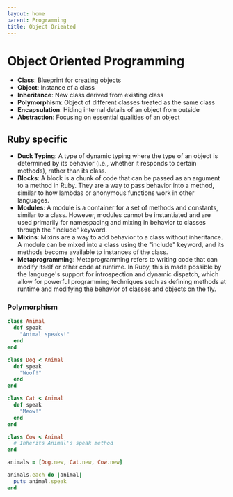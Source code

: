 ```yaml
---
layout: home
parent: Programming
title: Object Oriented
---
```


# Object Oriented Programming

- **Class**: Blueprint for creating objects
- **Object**: Instance of a class
- **Inheritance**: New class derived from existing class
- **Polymorphism**: Object of different classes treated as the same class
- **Encapsulation**: Hiding internal details of an object from outside
- **Abstraction**: Focusing on essential qualities of an object

## Ruby specific

- **Duck Typing**: A type of dynamic typing where the type of an object is determined by its behavior (i.e., whether it responds to certain methods), rather than its class.
- **Blocks**: A block is a chunk of code that can be passed as an argument to a method in Ruby. They are a way to pass behavior into a method, similar to how lambdas or anonymous functions work in other languages.
- **Modules**: A module is a container for a set of methods and constants, similar to a class. However, modules cannot be instantiated and are used primarily for namespacing and mixing in behavior to classes through the "include" keyword.
- **Mixins**: Mixins are a way to add behavior to a class without inheritance. A module can be mixed into a class using the "include" keyword, and its methods become available to instances of the class.
- **Metaprogramming**: Metaprogramming refers to writing code that can modify itself or other code at runtime. In Ruby, this is made possible by the language's support for introspection and dynamic dispatch, which allow for powerful programming techniques such as defining methods at runtime and modifying the behavior of classes and objects on the fly.

### Polymorphism

```ruby
class Animal
  def speak
    "Animal speaks!"
  end
end

class Dog < Animal
  def speak
    "Woof!"
  end
end

class Cat < Animal
  def speak
    "Meow!"
  end
end

class Cow < Animal
  # Inherits Animal's speak method
end

animals = [Dog.new, Cat.new, Cow.new]

animals.each do |animal|
  puts animal.speak
end
```



